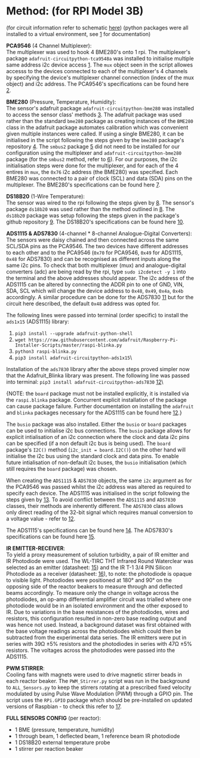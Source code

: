 # Method: (for RPI Model 3B)

(for circuit information refer to schematic [here](./docs/SensorsSchematic.png))
(python packages were all installed to a virtual environment, see [1](https://learn.adafruit.com/python-virtual-environment-usage-on-raspberry-pi/overview) for documentation)

**PCA9546** (4 Channel Multiplexer):\
The multiplexer was used to hook 4 BME280's onto 1 rpi. The multiplexer's package `adafruit-circuitpython-tca9548a` was installed to initialise multiple same address i2c device access [1](https://learn.adafruit.com/adafruit-tca9548a-1-to-8-i2c-multiplexer-breakout/circuitpython-python). The `mux` object seen in the script allowes accesss to the devices connected to each of the multiplexer's 4 channels by specifying the device's multiplexer channel connection (index of the mux object) and i2c address. The PCA9546's specifications can be found here [2](https://www.adafruit.com/product/5663).


**BME280** (Pressure, Temperature, Humidity):\
The sensor's adafruit package `adafruit-circuitpython-bme280` was installed to access the sensor class' methods [3](https://pypi.org/project/adafruit-circuitpython-bme280/). The adafruit package was used rather than the standard `bme280` package as creating instances of the `BME280` class in the adafruit package automates calibration which was convenient given multiple instances were called. If using a single BME280, it can be initialised in the script following the steps given by the `bme280` package's repository [4](https://pypi.org/project/RPi.bme280/). The `smbus2` package [5](https://pypi.org/project/smbus2/) did not need to be installed for our configuration using the multiplexer and `adafruit-circuitpython-bme280` package (for the `smbus2` method, refer to [6](https://randomnerdtutorials.com/raspberry-pi-bme280-python/)). For our purposes, the i2c initialisation steps were done for the multiplexer, and for each of the 4 entires in `mux`, the `0x76` i2c address (the BME280) was specified. Each BME280 was connected to a pair of clock (SCL) and data (SDA) pins on the multiplexer. The BME280's specifications can be found here [7](https://thepihut.com/products/bme280-environmental-sensor#:~:text=A%20tiny%20sensor%20breakout%20with,3.3V%2F5V%20voltage%20levels.).


**DS18B20** (1-Wire Temperature):\
The sensor was wired to the rpi following the steps given by [8](https://www.circuitbasics.com/raspberry-pi-ds18b20-temperature-sensor-tutorial/). The sensor's package `ds18b20` was used rather than the method outlined in [8](https://www.circuitbasics.com/raspberry-pi-ds18b20-temperature-sensor-tutorial/). The `ds18b20` package was setup following the steps given in the package's github repository [9](https://github.com/rgbkrk/ds18b20). The DS18B20's specifications can be found here [10](https://thepihut.com/products/ds18b20-one-wire-digital-temperature-sensor).


**ADS1115 & ADS7830** (4-channel * 8-channel Analogue-Digital Converters):\
The sensors were daisy chained and then connected across the same SCL/SDA pins as the PCA9546. The two devices have different addresses to each other and to the PCA9546 (`0x70` for PCA9546, `0x49` for ADS1115, `0x48` for ADS7830) and can be recognised as different inputs along the same i2c pins. To check that both multiplexer (mux) and analogue-digital converters (adc) are being read by the rpi, type `sudo i2cdetect -y 1` into the terminal and the above addresses should appear. The i2c address of the ADS1115 can be altered by connecting the ADDR pin to one of GND, VIN, SDA, SCL which will change the device address to `0x48`, `0x49`, `0x4a`, `0x4b` accordingly. A similar procedure can be done for the ADS7830 [11](https://cdn-learn.adafruit.com/downloads/pdf/adafruit-ads7830-8-channel-8-bit-adc.pdf) but for the circuit here described, the default `0x48` address was opted for.

The following lines were passed into terminal (order specific) to install the `ads1x15` (ADS1115) library:
1. `pip3 install --upgrade adafruit-python-shell`
2. `wget https://raw.githubusercontent.com/adafruit/Raspberry-Pi-Installer-Scripts/master/raspi-blinka.py`
3. `python3 raspi-blinka.py`
4. `pip3 install adafruit-circuitpython-ads1x15`\

Installation of the `ads7830` library after the above steps proved simpler now that the Adafruit_Blinka library was present. The following line was passed into terminal:
`pip3 install adafruit-circuitpython-ads7830` [12](https://learn.adafruit.com/adafruit-ads7830-8-channel-8-bit-adc/circuitpython-and-python)\

{NOTE: the `board` package must not be installed explicitly, it is installed via the `raspi.blinka` package. Concurrent explicit installation of the package can cause package failure. Further documentation on installing the `adafruit` and `blinka` packages necessary for the ADS1115 can be found here [12](https://learn.adafruit.com/circuitpython-on-raspberrypi-linux/installing-circuitpython-on-raspberry-pi).}

The `busio` package was also installed. Either the `busio` or `board` packages can be used to initialise i2c bus connections. The `busio` package allows for explicit intialisation of an i2c connection where the clock and data i2c pins can be specified (if a non default i2c bus is being used). The `board` package's `I2C()` method (`i2c_init = board.I2C()`) on the other hand will initialise the i2c bus using the standard clock and data pins. To enable future intialisation of non-default i2c buses, the `busio` initialisation (which still requires the `board` package) was chosen.

When creating the `ADS1115` & `ADS7830` objects, the same `i2c` argument as for the PCA9546 was passed whilst the i2c address was altered as required to specify each device. The ADS1115 was initialised in the script following the steps given by [13](https://www.instructables.com/How-to-Use-ADS1115-With-the-Raspberry-Pi-Part-1/). To avoid conflict between the `ADS1115` and `ADS7830` classes, their methods are inherently different. The `ADS7830` class allows only direct reading of the 32-bit signal which requires manual conversion to a voltage value - refer to [12](https://learn.adafruit.com/adafruit-ads7830-8-channel-8-bit-adc/circuitpython-and-python).

The ADS1115's specifications can be found here [14](https://thepihut.com/products/adafruit-ads1115-16-bit-adc-4-channel-with-programmable-gain-amplifier). The ADS7830's specifications can be found here [15](https://thepihut.com/products/adafruit-ads7830-8-channel-8-bit-adc-with-i2c-stemma-qt-qwiic).

**IR EMITTER-RECEIVER**:\
To yield a proxy measurement of solution turbidity, a pair of IR emitter and IR Photodiode were used. The WL-TIRC THT Infrared Round Waterclear was selected as an emitter (datasheet: [15](https://docs.rs-online.com/c30e/A700000007241424.pdf)) and the IR T-1 3/4 PIN Silicon Photodiode as a receiver (datasheet: [16](https://docs.rs-online.com/461d/0900766b808b25c5.pdf)), to note: the photodiode is opaque to visible light. Photodiodes were positioned at 180° and 90° on the opposing side of the reactor beakers to measure through and deflected beams accordingly. To measure only the change in voltage across the photodiodes, an op-amp differential amplifier circuit was trialled where one photodiode would be in an isolated environment and the other exposed to IR. Due to variations in the base resistances of the photodiodes, wires and resistors, this configuration resulted in non-zero base reading output and was hence not used. Instead, a background dataset was first obtained with the base voltage readings across the photodiodes which could then be subtracted from the experimental data series. The IR emitters were put in series with 39Ω ±5% resistors and the photodiodes in series with 47Ω ±5% resistors. The voltages across the photodiodes were passed into the ADS1115.


**PWM STIRRER**:\
Cooling fans with magnets were used to drive magnetic stirrer beads in each reactor beaker. The `PWM_Stirrer.py` script was run in the background to `ALL_Sensors.py` to keep the stirrers rotating at a prescribed fixed velocity modulated by using Pulse Wave Modulation (PWM) through a GPIO pin. The script uses the `RPi.GPIO` package which should be pre-installed on updated versions of Raspbian - to check this refer to [17](https://sourceforge.net/p/raspberry-gpio-python/wiki/install/).


**FULL SENSORS CONFIG** (per reactor):
*   1 BME (pressure, temperature, humidity)
*   1 through beam, 1 deflected beam, 1 reference beam IR photodiode
*   1 DS18B20 external temperature probe
*   1 stirrer per reaction beaker
